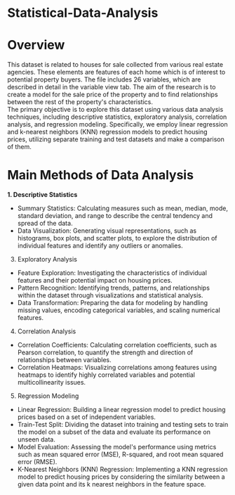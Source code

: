 # Statistical-Data-Analysis

# Overview
This dataset is related to houses for sale collected from various real estate agencies. These elements are features of each home which is of interest to potential property buyers. 
The file includes 26 variables, which are described in detail in the variable view tab.
The aim of the research is to create a model for the sale price of the property and to find relationships between the rest of the property's characteristics. <br/>
The primary objective is to explore this dataset using various data analysis techniques, including descriptive statistics, exploratory analysis, correlation analysis, and regression modeling. 
Specifically, we employ linear regression and k-nearest neighbors (KNN) regression models to predict housing prices, utilizing separate training and test datasets and make a comparison of them.

# Main Methods of Data Analysis
<b>1. Descriptive Statistics</b>
- Summary Statistics: Calculating measures such as mean, median, mode, standard deviation, and range to describe the central tendency and spread of the data.
- Data Visualization: Generating visual representations, such as histograms, box plots, and scatter plots, to explore the distribution of individual features and identify any outliers or anomalies.
3. Exploratory Analysis
- Feature Exploration: Investigating the characteristics of individual features and their potential impact on housing prices.
- Pattern Recognition: Identifying trends, patterns, and relationships within the dataset through visualizations and statistical analysis.
- Data Transformation: Preparing the data for modeling by handling missing values, encoding categorical variables, and scaling numerical features.
4. Correlation Analysis
- Correlation Coefficients: Calculating correlation coefficients, such as Pearson correlation, to quantify the strength and direction of relationships between variables.
- Correlation Heatmaps: Visualizing correlations among features using heatmaps to identify highly correlated variables and potential multicollinearity issues.
5. Regression Modeling
- Linear Regression: Building a linear regression model to predict housing prices based on a set of independent variables.
- Train-Test Split: Dividing the dataset into training and testing sets to train the model on a subset of the data and evaluate its performance on unseen data.
- Model Evaluation: Assessing the model's performance using metrics such as mean squared error (MSE), R-squared, and root mean squared error (RMSE).
- K-Nearest Neighbors (KNN) Regression: Implementing a KNN regression model to predict housing prices by considering the similarity between a given data point and its k nearest neighbors in the feature space.
